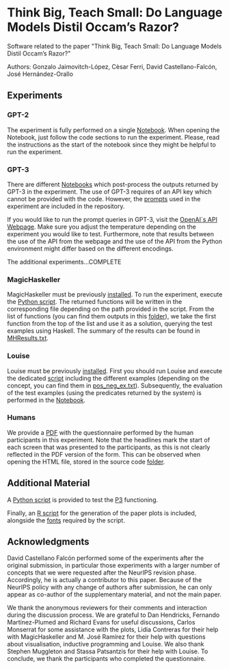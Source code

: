 # Think Big, Teach Small: Do Language Models Distil Occam’s Razor?

Software related to the paper "Think Big, Teach Small: Do Language Models Distil Occam’s Razor?"

Authors: Gonzalo Jaimovitch-López, Cèsar Ferri, David Castellano-Falcón, José Hernández-Orallo

## Experiments

### GPT-2

The experiment is fully performed on a single [Notebook](https://github.com/gonzalojaimovitch/think-big-teach-small/blob/main/GPT-2%20Experiments/GPT_2_Experiments.ipynb). When opening the Notebook, just follow the code sections to run the experiment. Please, read the instructions as the start of the notebook since they might be helpful to run the experiment.

### GPT-3

There are different [Notebooks](https://github.com/gonzalojaimovitch/think-big-teach-small/tree/main/GPT-3%20Experiments/notebooks) which post-process the outputs returned by GPT-3 in the experiment. The use of GPT-3 requires of an API key which cannot be provided with the code. However, the [prompts](https://github.com/gonzalojaimovitch/think-big-teach-small/blob/main/GPT-3%20Experiments/prompts.zip) used in the experiment are included in the repository.

If you would like to run the prompt queries in GPT-3, visit the [OpenAI´s API Webpage](https://beta.openai.com/). Make sure you adjust the temperature depending on the experiment you would like to test. Furthermore, note that results between the use of the API from the webpage and the use of the API from the Python environment might differ based on the different encodings.

The additional experiments...COMPLETE

### MagicHaskeller

MagicHaskeller must be previously [installed](http://nautilus.cs.miyazaki-u.ac.jp/~skata/MagicHaskeller.html). To run the experiment, execute the [Python script](https://github.com/gonzalojaimovitch/think-big-teach-small/blob/main/MH%20Experiments/script.py). The returned functions will be written in the corresponding file depending on the path provided in the script. From the list of functions (you can find them outputs in this [folder](https://github.com/gonzalojaimovitch/think-big-teach-small/tree/main/MH%20Experiments/MHOutputs)), we take the first function from the top of the list and use it as a solution, querying the test examples using Haskell. The summary of the results can be found in [MHResults.txt](https://github.com/gonzalojaimovitch/think-big-teach-small/blob/main/MH%20Experiments/MHResults.txt).

### Louise

Louise must be previously [installed](https://github.com/stassa/louise). First you should run Louise and execute the dedicated [script](https://github.com/gonzalojaimovitch/think-big-teach-small/blob/main/Louise%20Experiments/final_test.pl) including the different examples (depending on the concept, you can find them in [pos_neg_ex.txt](https://github.com/gonzalojaimovitch/think-big-teach-small/blob/main/Louise%20Experiments/pos_neg_ex.txt)). Subsequently, the evaluation of the test examples (using the predicates returned by the system) is performed in the [Notebook](https://github.com/gonzalojaimovitch/think-big-teach-small/blob/main/Louise%20Experiments/louise_experiments.ipynb).


### Humans

We provide a [PDF](https://github.com/gonzalojaimovitch/think-big-teach-small/blob/main/Human%20Experiments/Learning_Test.pdf) with the questionnaire performed by the human participants in this experiment. Note that the headlines mark the start of each screen that was presented to the participants, as this is not clearly reflected in the PDF version of the form. This can be observed when opening the HTML file, stored in the source code [folder](https://github.com/gonzalojaimovitch/think-big-teach-small/tree/main/Human%20Experiments/Learning_Test).

## Additional Material

A [Python script](https://github.com/gonzalojaimovitch/think-big-teach-small/blob/main/P3%20Simulator/p3_sim.py) is provided to test the [P3](https://en.wikipedia.org/wiki/Brainfuck) functioning.

Finally, an [R script](https://github.com/gonzalojaimovitch/think-big-teach-small/blob/main/Plots/plots.r) for the generation of the paper plots is included, alongside the [fonts](https://github.com/gonzalojaimovitch/think-big-teach-small/blob/main/Plots/Latin-Modern-Roman-fontfacekit.zip) required by the script.

## Acknowledgments

David Castellano Falcón performed some of the experiments after the original submission, in particular those experiments with a larger number of concepts that we were requested after the NeurIPS revision phase. Accordingly, he is actually a contributor to this paper. Because of the NeurIPS policy with any change of authors after submission, he can only appear as co-author of the supplementary material, and not the main paper. 

We thank the anonymous reviewers for their comments and interaction during the discussion process. We are grateful to Dan Hendricks, Fernando Martínez-Plumed and Richard Evans for useful discussions, Carlos Monserrat for some assistance with the plots, Lidia Contreras for their help with MagicHaskeller and M. José Ramírez for their help with questions about visualisation, inductive programming and Louise. We also thank Stephen Muggleton and Stassa Patsantzis for their help with Louise. To conclude, we thank the participants who completed the questionnaire.
